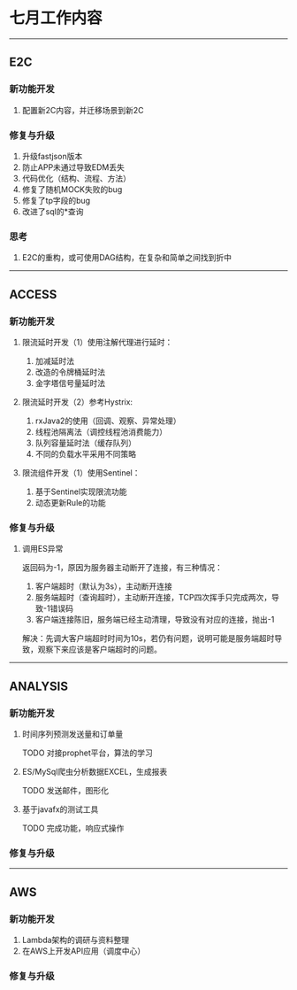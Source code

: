 # 七月工作内容

-------------------------------------------------

## E2C

### 新功能开发

1. 配置新2C内容，并迁移场景到新2C

### 修复与升级

1. 升级fastjson版本
2. 防止APP未通过导致EDM丢失
3. 代码优化（结构、流程、方法）
4. 修复了随机MOCK失败的bug
5. 修复了tp字段的bug
6. 改进了sql的*查询

### 思考

1. E2C的重构，或可使用DAG结构，在复杂和简单之间找到折中

-------------------------------------------------

## ACCESS

### 新功能开发

1. 限流延时开发（1）使用注解代理进行延时：
    
    1. 加减延时法
    2. 改造的令牌桶延时法
    3. 金字塔信号量延时法
    
2. 限流延时开发（2）参考Hystrix:

    1. rxJava2的使用（回调、观察、异常处理）
    2. 线程池隔离法（调控线程池消费能力）
    3. 队列容量延时法（缓存队列）
    4. 不同的负载水平采用不同策略
    
3. 限流组件开发（1）使用Sentinel：
    
    1. 基于Sentinel实现限流功能
    2. 动态更新Rule的功能

### 修复与升级

1. 调用ES异常

    返回码为-1，原因为服务器主动断开了连接，有三种情况：
    1. 客户端超时（默认为3s），主动断开连接
    2. 服务端超时（查询超时），主动断开连接，TCP四次挥手只完成两次，导致-1错误码
    3. 客户端连接陈旧，服务端已经主动清理，导致没有对应的连接，抛出-1
    
    解决：先调大客户端超时时间为10s，若仍有问题，说明可能是服务端超时导致，观察下来应该是客户端超时的问题。

-------------------------------------------------

## ANALYSIS

### 新功能开发

1. 时间序列预测发送量和订单量

    TODO 对接prophet平台，算法的学习

2. ES/MySql爬虫分析数据EXCEL，生成报表

    TODO 发送邮件，图形化
  
3. 基于javafx的测试工具

    TODO 完成功能，响应式操作

### 修复与升级

-------------------------------------------------

## AWS 

### 新功能开发

1. Lambda架构的调研与资料整理
2. 在AWS上开发API应用（调度中心）

### 修复与升级
